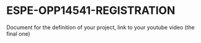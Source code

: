 # ESPE-OPP14541-REGISTRATION
 Document for the definition of your project, link to your youtube video (the final one)